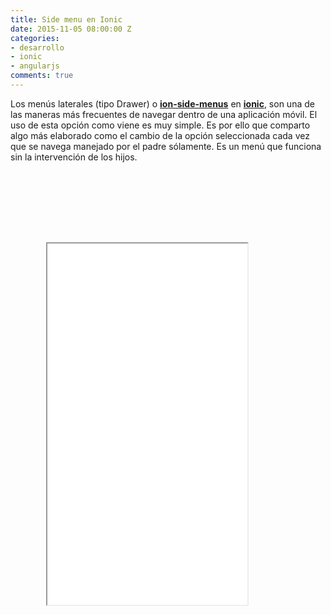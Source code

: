 ```yaml
---
title: Side menu en Ionic
date: 2015-11-05 08:00:00 Z
categories:
- desarrollo
- ionic
- angularjs
comments: true
---
```


Los menús laterales (tipo Drawer) o [__ion-side-menus__][1] en [__ionic__][2], son una de las maneras más frecuentes de navegar dentro de una aplicación móvil. El uso de esta opción como viene es muy simple. Es por ello que comparto algo más elaborado como el cambio de la opción seleccionada cada vez que se navega manejado por el padre sólamente. Es un menú que funciona sin la intervención de los hijos.

<style>
.phone {
  position: relative;
  z-index: 1;
  width: 380px;
  height: 810px;
  background: url("/img/phone.png") no-repeat right top;
  margin-left: 20px;
}
.embed_iframe {
  position: absolute;
  width: 320px !important;
  height: 578px;
  top: 114px;
  left: 37px;
}
</style>
<div>
  <div class="phone">
    <iframe height='578' scrolling='no' src='//codepen.io/aaramirez/embed/ZbmeKv/?height=578&theme-id=20842&default-tab=result' frameborder='1px' allowtransparency='true' allowfullscreen='true' style="width: 100%; overflow: hidden;" class="embed_iframe">See the Pen <a href='http://codepen.io/aaramirez/pen/ZbmeKv/'>Menú gestionado por el padre</a> by Alexander A. Ramírez M. (<a href='http://codepen.io/aaramirez'>@aaramirez</a>) on <a href='http://codepen.io'>CodePen</a>.
	</iframe>
  </div>
</div>
<script async src="//assets.codepen.io/assets/embed/ei.js"></script>

[1]: http://ionicframework.com/docs/api/directive/ionSideMenus/ "ion-side-menus"
[2]: http://ionicframework.com "ionic Framework"




















